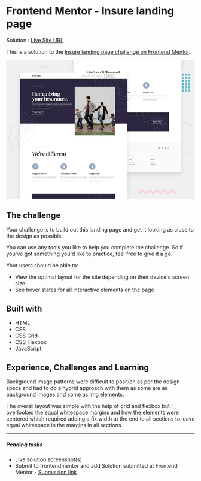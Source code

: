 # Frontend Mentor - Insure landing page

Solution : [Live Site URL](https://frontend-mentor-challenges-ecru.vercel.app/insure-landing-page/)

This is a solution to the [Insure landing page challenge on Frontend Mentor](https://www.frontendmentor.io/challenges/insure-landing-page-uTU68JV8).

![Design preview for the Insure landing page coding challenge](./design/desktop-preview.jpg)

 
## The challenge

Your challenge is to build out this landing page and get it looking as close to the design as possible.

You can use any tools you like to help you complete the challenge. So if you've got something you'd like to practice, feel free to give it a go.

Your users should be able to:

- View the optimal layout for the site depending on their device's screen size
- See hover states for all interactive elements on the page

## Built with
- HTML 
- CSS 
- CSS Grid
- CSS Flexbox
- JavaScript

## Experience, Challenges and Learning
Background image patterns were difficult to position as per the design specs and had to do a hybrid approach with them as some are as background images and some as img elements. 

The overall layout was simple with the help of grid and flexbox but I overlooked the equal whitespace margins and how the elements were centered which required adding a fix width at the end to all sections to leave equal whitespace in the margins in all sections. 

-----
 ##### Pending tasks

- Live solution screenshot(s)
- Submit to frontendmentor and add Solution submitted  at Frontend Mentor - [Submission link]()